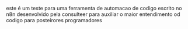 este é um teste para uma ferramenta de automacao de codigo escrito no n8n desenvolvido pela consulteer para auxiliar o maior entendimento od codigo para posteirores programadores 

